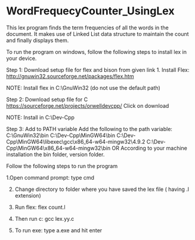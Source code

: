 # WordFrequecyCounter_UsingLex
This lex program finds the term frequencies of all the words in the document. It makes use of Linked List data structure to maintain the count and finally displays them.

To run the program on windows, follow the following steps to install lex in your device.

Step 1: Download setup file for flex and bison from given link
        1. Install Flex: http://gnuwin32.sourceforge.net/packages/flex.htm

NOTE: Install flex in C:\GnuWin32 (do not use the default path)

Step 2: Download setup file for C
        https://sourceforge.net/projects/orwelldevcpp/
        Click on download

NOTE: Install in C:\Dev-Cpp

Step 3: Add to PATH variable
        Add the following to the path variable:
        C:\GnuWin32\bin
        C:\Dev-Cpp\MinGW64\bin
        C:\Dev-Cpp\MinGW64\libexec\gcc\x86_64-w64-mingw32\4.9.2
        C:\Dev-Cpp\MinGW64\x86_64-w64-mingw32\bin
        OR
        According to your machine installation the bin folder, version folder.

Follow the following steps to run the program

  1.Open command prompt: type cmd
  
  2. Change directory to folder where you have saved the lex file ( having .l extension)
  
  3. Run flex: flex count.l
  
  4. Then run c: gcc lex.yy.c
  
  5. To run exe: type a.exe and hit enter
